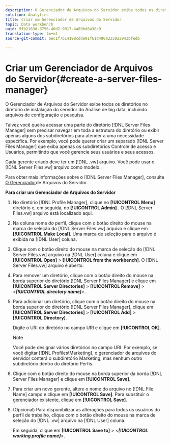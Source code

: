 ```yaml
---
description: O Gerenciador de Arquivos do Servidor exibe todos os diretórios no diretório de instalação do servidor do Análise de big data, incluindo arquivos de configuração e pesquisa.
solution: Analytics
title: Criar um Gerenciador de Arquivos do Servidor
topic: Data workbench
uuid: 9fb2163d-3756-40d2-9817-4a89bd8a38c9
translation-type: tm+mt
source-git-commit: aec1f7b14198cdde91f61d490a235022943bfedb

---
```



# Criar um Gerenciador de Arquivos do Servidor{#create-a-server-files-manager}

O Gerenciador de Arquivos do Servidor exibe todos os diretórios no diretório de instalação do servidor do Análise de big data, incluindo arquivos de configuração e pesquisa.

Talvez você queira acessar uma parte do diretório [!DNL Server Files Manager] sem precisar navegar em toda a estrutura do diretório ou exibir apenas alguns dos subdiretórios para atender a uma necessidade específica. Por exemplo, você pode querer criar um separado [!DNL Server Files Manager] que exiba apenas os subdiretórios Controle de acesso e Usuários, permitindo que você gerencie seus usuários e seus acessos.

Cada gerente criado deve ter um [!DNL .vw] arquivo. Você pode usar o [!DNL Server Files.vw] arquivo como modelo.

Para obter mais informações sobre o [!DNL Server Files Manager], consulte [O Gerenciador](../../../../home/c-get-started/c-admin-intrf/c-svr-files-mgr.md#concept-73a0808487c8424285ae7302f53bc5f4)de Arquivos do Servidor.

**Para criar um Gerenciador de Arquivos do Servidor**

1. No diretório [!DNL Profile Manager], clique no **[!UICONTROL Menu]** diretório e, em seguida, no **[!UICONTROL Admin]** . O [!DNL Server Files.vw] arquivo está localizado aqui.
1. Na coluna nome *do* perfil, clique com o botão direito do mouse na marca de seleção do [!DNL Server Files.vw] arquivo e clique em **[!UICONTROL Make Local]**. Uma marca de seleção para o arquivo é exibida na [!DNL User] coluna.
1. Clique com o botão direito do mouse na marca de seleção do [!DNL Server Files.vw] arquivo na [!DNL User] coluna e clique em **[!UICONTROL Open]** > **[!UICONTROL from the workbench]**. O [!DNL Server Files.vw] arquivo é aberto.
1. Para remover um diretório, clique com o botão direito do mouse na borda superior do diretório [!DNL Server Files Manager] e clique em **[!UICONTROL Server Directories]** > **[!UICONTROL Remove]** > *&lt;**[!UICONTROL directory name]**>*.
1. Para adicionar um diretório, clique com o botão direito do mouse na borda superior do diretório [!DNL Server Files Manager], clique em **[!UICONTROL Server Directories]** > **[!UICONTROL Add]** > **[!UICONTROL Directory]**.

   Digite o URI do diretório no campo URI e clique em **[!UICONTROL OK]**.

   >[!NOTE]
   >
   >Você pode designar vários diretórios no campo URI. Por exemplo, se você digitar [!DNL Profiles\Marketing\], o gerenciador de arquivos do servidor conterá o subdiretório Marketing, mas nenhum outro subdiretório dentro do diretório Perfis.

1. Clique com o botão direito do mouse na borda superior da borda [!DNL Server Files Manager] e clique em **[!UICONTROL Save]**.
1. Para criar um novo gerente, altere o nome do arquivo no [!DNL File Name] campo e clique em **[!UICONTROL Save]**. Para substituir o gerenciador existente, clique em **[!UICONTROL Save]**.
1. (Opcional) Para disponibilizar as alterações para todos os usuários do perfil de trabalho, clique com o botão direito do mouse na marca de seleção do [!DNL .vw] arquivo na [!DNL User] coluna.

   Em seguida, clique em **[!UICONTROL Save to]** > *&lt;**[!UICONTROL working profile name]**>*.

